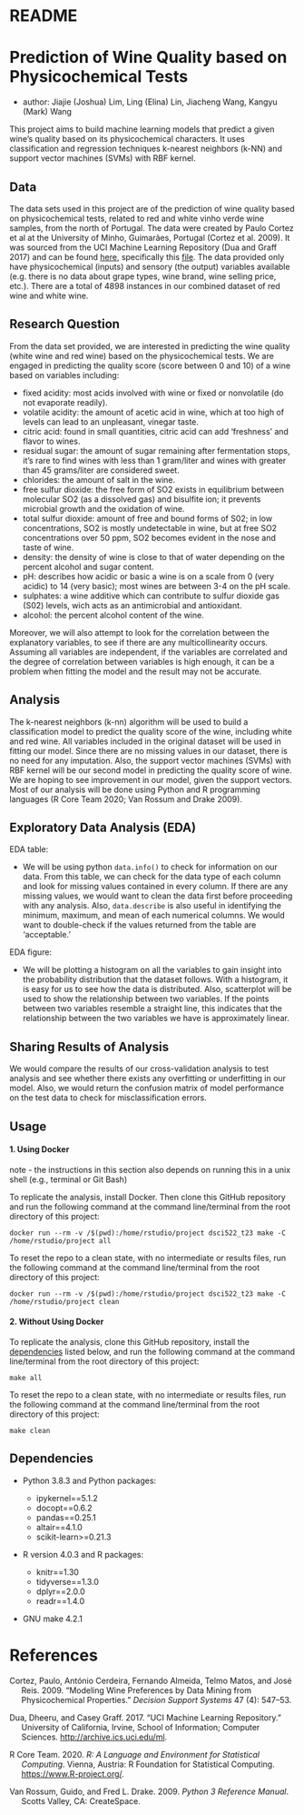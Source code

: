 README
================

# Prediction of Wine Quality based on Physicochemical Tests

-   author: Jiajie (Joshua) Lim, Ling (Elina) Lin, Jiacheng Wang, Kangyu
    (Mark) Wang

This project aims to build machine learning models that predict a given
wine’s quality based on its physicochemical characters. It uses
classification and regression techniques k-nearest neighbors (k-NN) and
support vector machines (SVMs) with RBF kernel.

## Data

The data sets used in this project are of the prediction of wine quality
based on physicochemical tests, related to red and white vinho verde
wine samples, from the north of Portugal. The data were created by Paulo
Cortez et al at the University of Minho, Guimarães, Portugal (Cortez et
al. 2009). It was sourced from the UCI Machine Learning Repository (Dua
and Graff 2017) and can be found
[here](https://archive.ics.uci.edu/ml/datasets/Wine+Quality),
specifically this
[file](https://archive.ics.uci.edu/ml/machine-learning-databases/wine-quality/).
The data provided only have physicochemical (inputs) and sensory (the
output) variables available (e.g. there is no data about grape types,
wine brand, wine selling price, etc.). There are a total of 4898
instances in our combined dataset of red wine and white wine.

## Research Question

From the data set provided, we are interested in predicting the wine
quality (white wine and red wine) based on the physicochemical tests. We
are engaged in predicting the quality score (score between 0 and 10) of
a wine based on variables including:

-   fixed acidity: most acids involved with wine or fixed or nonvolatile
    (do not evaporate readily).
-   volatile acidity: the amount of acetic acid in wine, which at too
    high of levels can lead to an unpleasant, vinegar taste.
-   citric acid: found in small quantities, citric acid can add
    ‘freshness’ and flavor to wines.
-   residual sugar: the amount of sugar remaining after fermentation
    stops, it’s rare to find wines with less than 1 gram/liter and wines
    with greater than 45 grams/liter are considered sweet.
-   chlorides: the amount of salt in the wine.
-   free sulfur dioxide: the free form of SO2 exists in equilibrium
    between molecular SO2 (as a dissolved gas) and bisulfite ion; it
    prevents microbial growth and the oxidation of wine.
-   total sulfur dioxide: amount of free and bound forms of S02; in low
    concentrations, SO2 is mostly undetectable in wine, but at free SO2
    concentrations over 50 ppm, SO2 becomes evident in the nose and
    taste of wine.
-   density: the density of wine is close to that of water depending on
    the percent alcohol and sugar content.
-   pH: describes how acidic or basic a wine is on a scale from 0 (very
    acidic) to 14 (very basic); most wines are between 3-4 on the pH
    scale.
-   sulphates: a wine additive which can contribute to sulfur dioxide
    gas (S02) levels, wich acts as an antimicrobial and antioxidant.
-   alcohol: the percent alcohol content of the wine.

Moreover, we will also attempt to look for the correlation between the
explanatory variables, to see if there are any multicollinearity occurs.
Assuming all variables are independent, if the variables are correlated
and the degree of correlation between variables is high enough, it can
be a problem when fitting the model and the result may not be accurate.

## Analysis

The k-nearest neighbors (k-nn) algorithm will be used to build a
classification model to predict the quality score of the wine, including
white and red wine. All variables included in the original dataset will
be used in fitting our model. Since there are no missing values in our
dataset, there is no need for any imputation. Also, the support vector
machines (SVMs) with RBF kernel will be our second model in predicting
the quality score of wine. We are hoping to see improvement in our
model, given the support vectors. Most of our analysis will be done
using Python and R programming languages (R Core Team 2020; Van Rossum
and Drake 2009).

## Exploratory Data Analysis (EDA)

EDA table:

-   We will be using python `data.info()` to check for information on
    our data. From this table, we can check for the data type of each
    column and look for missing values contained in every column. If
    there are any missing values, we would want to clean the data first
    before proceeding with any analysis. Also, `data.describe` is also
    useful in identifying the minimum, maximum, and mean of each
    numerical columns. We would want to double-check if the values
    returned from the table are ‘acceptable.’

EDA figure:

-   We will be plotting a histogram on all the variables to gain insight
    into the probability distribution that the dataset follows. With a
    histogram, it is easy for us to see how the data is distributed.
    Also, scatterplot will be used to show the relationship between two
    variables. If the points between two variables resemble a straight
    line, this indicates that the relationship between the two variables
    we have is approximately linear.

## Sharing Results of Analysis

We would compare the results of our cross-validation analysis to test
analysis and see whether there exists any overfitting or underfitting in
our model. Also, we would return the confusion matrix of model
performance on the test data to check for misclassification errors.

Usage
-----

#### 1. Using Docker

note - the instructions in this section also depends on running this in a unix shell (e.g., terminal or Git Bash)

To replicate the analysis, install Docker. Then clone this GitHub repository and run the following command at the command line/terminal from the root directory of this project:

    docker run --rm -v /$(pwd):/home/rstudio/project dsci522_t23 make -C /home/rstudio/project all

To reset the repo to a clean state, with no intermediate or results files, run the following command at the command line/terminal from the root directory of this project:

    docker run --rm -v /$(pwd):/home/rstudio/project dsci522_t23 make -C /home/rstudio/project clean

#### 2. Without Using Docker

To replicate the analysis, clone this GitHub repository, install the
[dependencies](#dependencies) listed below, and run the following
command at the command line/terminal from the root directory of this
project:

    make all

To reset the repo to a clean state, with no intermediate or results
files, run the following command at the command line/terminal from the
root directory of this project:

    make clean

Dependencies
------------

-   Python 3.8.3 and Python packages:
    -   ipykernel==5.1.2
    -   docopt==0.6.2
    -   pandas==0.25.1
    -   altair==4.1.0
    -   scikit-learn>=0.21.3

-   R version 4.0.3 and R packages:
    -   knitr==1.30
    -   tidyverse==1.3.0
    -   dplyr==2.0.0
    -   readr==1.4.0
  
-   GNU make 4.2.1

# References

<div id="refs" class="references csl-bib-body hanging-indent">

<div id="ref-cortez2009modeling" class="csl-entry">

Cortez, Paulo, António Cerdeira, Fernando Almeida, Telmo Matos, and José
Reis. 2009. “Modeling Wine Preferences by Data Mining from
Physicochemical Properties.” *Decision Support Systems* 47 (4): 547–53.

</div>

<div id="ref-Dua2019" class="csl-entry">

Dua, Dheeru, and Casey Graff. 2017. “UCI Machine Learning Repository.”
University of California, Irvine, School of Information; Computer
Sciences. <http://archive.ics.uci.edu/ml>.

</div>

<div id="ref-R" class="csl-entry">

R Core Team. 2020. *R: A Language and Environment for Statistical
Computing*. Vienna, Austria: R Foundation for Statistical Computing.
<https://www.R-project.org/>.

</div>

<div id="ref-Python" class="csl-entry">

Van Rossum, Guido, and Fred L. Drake. 2009. *Python 3 Reference Manual*.
Scotts Valley, CA: CreateSpace.

</div>

</div>
